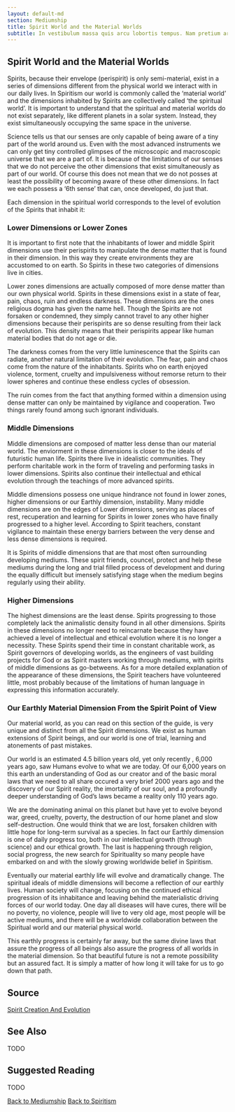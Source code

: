 ```yaml
---
layout: default-md
section: Mediumship
title: Spirit World and the Material Worlds
subtitle: In vestibulum massa quis arcu lobortis tempus. Nam pretium arcu in odio vulputate luctus.
---
```


## Spirit World and the Material Worlds

Spirits, because their envelope (perispirit) is only semi-material, exist in a series of dimensions different from the physical world we interact with in our daily lives. In Spiritism our world is commonly called the ‘material world’ and the dimensions inhabited by Spirits are collectively called ‘the spiritual world’. It is important to understand that the spiritual and material worlds do not exist separately, like different planets in a solar system. Instead, they exist simultaneously occupying the same space in the universe.

Science tells us that our senses are only capable of being aware of a tiny part of the world around us. Even with the most advanced instruments we can only get tiny controlled glimpses of the microscopic and macroscopic universe that we are a part of. It is because of the limitations of our senses that we do not perceive the other dimensions that exist simultaneously as part of our world. Of course this does not mean that we do not posses at least the possibility of becoming aware of these other dimensions. In fact we each possess a ‘6th sense’ that can, once developed, do just that.

Each dimension in the spiritual world corresponds to the level of evolution of the Spirits that inhabit it:

### Lower Dimensions or Lower Zones

It is important to first note that the inhabitants of lower and middle Spirit dimensions use their perispirits to manipulate the dense matter that is found in their dimension. In this way they create environments they are accustomed to on earth. So Spirits in these two categories of dimensions live in cities.

Lower zones dimensions are actually composed of more dense matter than our own physical world. Spirits in these dimensions exist in a state of fear, pain, chaos, ruin and endless darkness. These dimensions are the ones religious dogma has given the name hell. Though the Spirits are not forsaken or condemned, they simply cannot travel to any other higher dimensions because their perispirits are so dense resulting from their lack of evolution. This density means that their perispirits appear like human material bodies that do not age or die.

The darkness comes from the very little luminescence that the Spirits can radiate, another natural limitation of their evolution. The fear, pain and chaos come from the nature of the inhabitants. Spirits who on earth enjoyed violence, torment, cruelty and impulsiveness without remorse return to their lower spheres and continue these endless cycles of obsession.

The ruin comes from the fact that anything formed within a dimension using dense matter can only be maintained by vigilance and cooperation. Two things rarely found among such ignorant individuals.

### Middle Dimensions

Middle dimensions are composed of matter less dense than our material world. The enviorment in these dimensions is closer to the ideals of futuristic human life. Spirits there live in idealistic communities. They perform charitable work in the form of traveling and performing tasks in lower dimensions. Spirits also continue their intellectual and ethical evolution through the teachings of more advanced spirits.

Middle dimensions possess one unique hindrance not found in lower zones, higher dimensions or our Earthly dimension, instability. Many middle dimensions are on the edges of Lower dimensions, serving as places of rest, recuperation and learning for Spirits in lower zones who have finally progressed to a higher level. According to Spirit teachers, constant vigilance to maintain these energy barriers between the very dense and less dense dimensions is required.

It is Spirits of middle dimensions that are that most often surrounding developing mediums. These spirit friends, councel, protect and help these mediums during the long and trial filled process of development and during the equally difficult but imensely satisfying stage when the medium begins regularly using their ability.

### Higher Dimensions

The highest dimensions are the least dense. Spirits progressing to those completely lack the animalistic density found in all other dimensions. Spirits in these dimensions no longer need to reincarnate because they have achieved a level of intellectual and ethical evolution where it is no longer a necessity. These Spirits spend their time in constant charitable work, as Spirit governors of developing worlds, as the engineers of vast building projects for God or as Spirit masters working through mediums, with spirits of middle dimensions as go-betweens. As for a more detailed explanation of the appearance of these dimensions, the Spirit teachers have volunteered little, most probably because of the limitations of human language in expressing this information accurately.

### Our Earthly Material Dimension From the Spirit Point of View

Our material world, as you can read on this section of the guide, is very unique and distinct from all the Spirit dimensions. We exist as human extensions of Spirit beings, and our world is one of trial, learning and atonements of past mistakes.

Our world is an estimated 4.5 billion years old, yet only recently , 6,000 years ago, saw Humans evolve to what we are today. Of our 6,000 years on this earth an understanding of God as our creator and of the basic moral laws that we need to all share occured a very brief 2000 years ago and the discovery of our Spirit reality, the imortality of our soul, and a profoundly deeper understanding of God’s laws became a reality only 110 years ago.

We are the dominating animal on this planet but have yet to evolve beyond war, greed, cruelty, poverty, the destruction of our home planet and slow self-destruction. One would think that we are lost, forsaken children with little hope for long-term survival as a species. In fact our Earthly dimension is one of daily progress too, both in our intellectual growth (through science) and our ethical growth. The last is happening through religion, social progress, the new search for Spirituality so many people have embarked on and with the slowly growing worldwide belief in Spiritism.

Eventually our material earthly life will evolve and dramatically change. The spiritual ideals of middle dimensions will become a reflection of our earthly lives. Human society will change, focusing on the continued ethical progression of its inhabitance and leaving behind the materialistic driving forces of our world today. One day all diseases will have cures, there will be no poverty, no violence, people will live to very old age, most people will be active mediums, and there will be a worldwide collaboration between the Spiritual world and our material physical world.

This earthly progress is certainly far away, but the same divine laws that assure the progress of all beings also assure the progress of all worlds in the material dimension. So that beautiful future is not a remote possibility but an assured fact. It is simply a matter of how long it will take for us to go down that path.



## Source
[Spirit Creation And Evolution](http://www.sgny.org/spiritism-guide/mediumship/spirit-evolution/)

## See Also
TODO


## Suggested Reading
TODO



<a href="/spiritism/mediumship" class="button">Back to Mediumship</a>
<a href="/spiritism/" class="button">Back to Spiritism</a>

